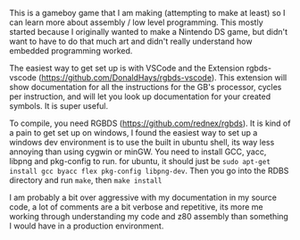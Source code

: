 This is a gameboy game that I am making (attempting to make at least) so I can learn more about assembly / low level programming. This mostly started because I originally wanted to make a Nintendo DS game, but didn't want to have to do that much art and didn't really understand how embedded programming worked.

The easiest way to get set up is with VSCode and the Extension rgbds-vscode (https://github.com/DonaldHays/rgbds-vscode). This extension will show documentation for all the instructions for the GB's processor, cycles per instruction, and will let you look up documentation for your created symbols. It is super useful.

To compile, you need RGBDS (https://github.com/rednex/rgbds). It is kind of a pain to get set up on windows, I found the easiest way to set up a windows dev environment is to use the built in ubuntu shell, its way less annoying than using cygwin or minGW. 
You need to install GCC, yacc, libpng and pkg-config to run. for ubuntu, it should just be `sudo apt-get install gcc byacc flex pkg-config libpng-dev`. Then you go into the RDBS directory and run `make`, then `make install`

I am probably a bit over aggressive with my documentation in my source code, a lot of comments are a bit verbose and repetitive, its more me working through understanding my code and z80 assembly than something I would have in a production environment.